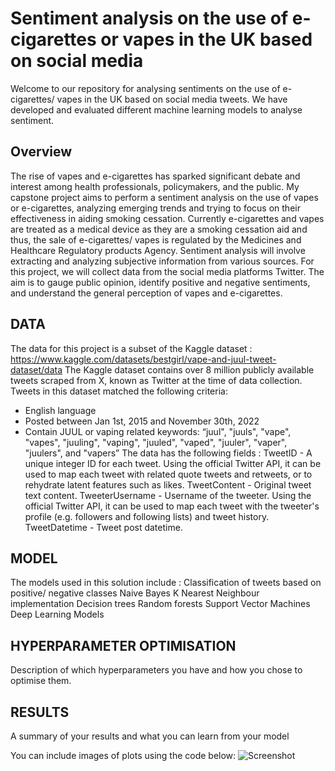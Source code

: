 # Sentiment analysis on the use of e-cigarettes or vapes in the UK based on social media 

Welcome to our repository for analysing sentiments on the use of e-cigarettes/ vapes in the UK based on social media tweets. 
We have developed and evaluated different machine learning models to analyse sentiment.

## Overview 
The rise of vapes and e-cigarettes has sparked significant debate and interest among health professionals, policymakers, and the public. My capstone project aims to perform a sentiment analysis on the use of vapes or e-cigarettes, analyzing emerging trends and trying to focus on their effectiveness in aiding smoking cessation. 
Currently e-cigarettes and vapes are treated as a medical device as they are a smoking cessation aid and thus, the sale of e-cigarettes/ vapes is regulated by the Medicines and Healthcare Regulatory products Agency. Sentiment analysis will involve extracting and analyzing subjective information from various sources. For this project, we will collect data from the social media platforms Twitter. The aim is to gauge public opinion, identify positive and negative sentiments, and understand the general perception of vapes and e-cigarettes.

## DATA
The data for this project is a subset of the Kaggle dataset : https://www.kaggle.com/datasets/bestgirl/vape-and-juul-tweet-dataset/data 
The Kaggle dataset contains over 8 million publicly available tweets scraped from X, known as Twitter at the time of data collection. Tweets in this dataset matched the following criteria:
- English language
- Posted between Jan 1st, 2015 and November 30th, 2022
- Contain JUUL or vaping related keywords: “juul", "juuls", "vape", "vapes", "juuling", "vaping", "juuled", "vaped", "juuler", "vaper", "juulers", and "vapers”
The data has the following fields : 
TweetID	- A unique integer ID for each tweet. Using the official Twitter API, it can be used to map each tweet with related quote tweets and retweets, or to rehydrate latent features such as likes.
TweetContent - Original tweet text content.
TweeterUsername	- Username of the tweeter. Using the official Twitter API, it can be used to map each tweet with the tweeter's profile (e.g. followers and following lists) and tweet history.
TweetDatetime - Tweet post datetime.

## MODEL 
The models used in this solution include : 
Classification of tweets based on positive/ negative classes
Naive Bayes 
K Nearest Neighbour implementation
Decision trees
Random forests
Support Vector Machines
Deep Learning Models 

## HYPERPARAMETER OPTIMISATION
Description of which hyperparameters you have and how you chose to optimise them. 

## RESULTS
A summary of your results and what you can learn from your model 

You can include images of plots using the code below:
![Screenshot](image.png)

